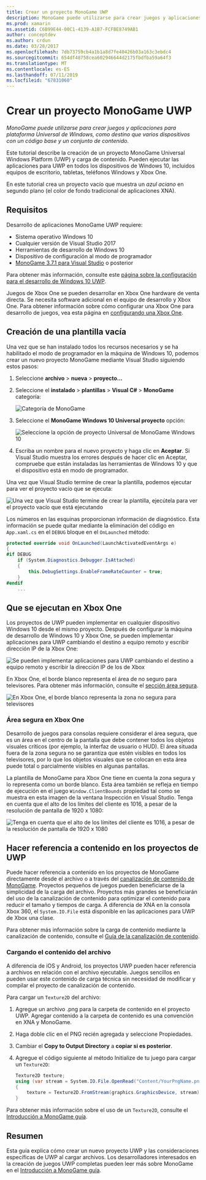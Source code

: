 ```yaml
---
title: Crear un proyecto MonoGame UWP
description: MonoGame puede utilizarse para crear juegos y aplicaciones para plataforma Universal de Windows, como destino que varios dispositivos con un código base y un conjunto de contenido.
ms.prod: xamarin
ms.assetid: C6B99E44-00C1-4139-A1B7-FCFBE8749AB1
author: conceptdev
ms.author: crdun
ms.date: 03/28/2017
ms.openlocfilehash: 7db73759cb4a1b1a8d7fe40426b03a163c3ebdc4
ms.sourcegitcommit: 654df48758cea602946644d2175fbdfba59a64f3
ms.translationtype: MT
ms.contentlocale: es-ES
ms.lasthandoff: 07/11/2019
ms.locfileid: "67831060"
---
```

# <a name="creating-a-monogame-uwp-project"></a>Crear un proyecto MonoGame UWP

_MonoGame puede utilizarse para crear juegos y aplicaciones para plataforma Universal de Windows, como destino que varios dispositivos con un código base y un conjunto de contenido._

Este tutorial describe la creación de un proyecto MonoGame Universal Windows Platform (UWP) y carga de contenido. Pueden ejecutar las aplicaciones para UWP en todos los dispositivos de Windows 10, incluidos equipos de escritorio, tabletas, teléfonos Windows y Xbox One.

En este tutorial crea un proyecto vacío que muestra un *azul aciano* en segundo plano (el color de fondo tradicional de aplicaciones XNA).

## <a name="requirements"></a>Requisitos

Desarrollo de aplicaciones MonoGame UWP requiere:

- Sistema operativo Windows 10
- Cualquier versión de Visual Studio 2017
- Herramientas de desarrollo de Windows 10
- Dispositivo de configuración al modo de programador
- [MonoGame 3.7.1 para Visual Studio](http://community.monogame.net/t/monogame-3-7-1-release/11173) o posterior

Para obtener más información, consulte este [página sobre la configuración para el desarrollo de Windows 10 UWP](https://msdn.microsoft.com/windows/uwp/get-started/get-set-up).

Juegos de Xbox One se pueden desarrollar en Xbox One hardware de venta directa. Se necesita software adicional en el equipo de desarrollo y Xbox One. Para obtener información sobre cómo configurar una Xbox One para desarrollo de juegos, vea esta página en [configurando una Xbox One](https://msdn.microsoft.com/windows/uwp/xbox-apps/index).

## <a name="creating-an-empty-template"></a>Creación de una plantilla vacía

Una vez que se han instalado todos los recursos necesarios y se ha habilitado el modo de programador en la máquina de Windows 10, podemos crear un nuevo proyecto MonoGame mediante Visual Studio siguiendo estos pasos:

1. Seleccione **archivo** > **nueva** > **proyecto...**
1. Seleccione el **instalado** > **plantillas** > **Visual C#**   >  **MonoGame** categoría:

    ![](uwp-images/image1.png "Categoría de MonoGame")

1. Seleccione el **MonoGame Windows 10 Universal proyecto** opción:

    ![](uwp-images/image2.png "Seleccione la opción de proyecto Universal de MonoGame Windows 10")

1. Escriba un nombre para el nuevo proyecto y haga clic en **Aceptar**.
Si Visual Studio muestra los errores después de hacer clic en Aceptar, compruebe que están instaladas las herramientas de Windows 10 y que el dispositivo está en modo de programador.

Una vez que Visual Studio termine de crear la plantilla, podemos ejecutar para ver el proyecto vacío que se ejecuta:

![](uwp-images/image3.png "Una vez que Visual Studio termine de crear la plantilla, ejecútela para ver el proyecto vacío que está ejecutando")

Los números en las esquinas proporcionan información de diagnóstico. Esta información se puede quitar mediante la eliminación del código en `App.xaml.cs` en el `DEBUG` bloque en el `OnLaunched` método:


```csharp
protected override void OnLaunched(LaunchActivatedEventArgs e)
{
#if DEBUG
    if (System.Diagnostics.Debugger.IsAttached)
    {
        this.DebugSettings.EnableFrameRateCounter = true;
    }
#endif
    ...
```

## <a name="running-on-xbox-one"></a>Que se ejecutan en Xbox One

Los proyectos de UWP pueden implementar en cualquier dispositivo Windows 10 desde el mismo proyecto. Después de configurar la máquina de desarrollo de Windows 10 y Xbox One, se pueden implementar aplicaciones para UWP cambiando el destino a equipo remoto y escribir dirección IP de la Xbox One:

![](uwp-images/remote.png "Se pueden implementar aplicaciones para UWP cambiando el destino a equipo remoto y escribir la dirección IP de los de Xbox")

En Xbox One, el borde blanco representa el área de no seguro para televisores. Para obtener más información, consulte el [sección área segura](#safe-area-on-xbox-one).

![](uwp-images/safearea.png "En Xbox One, el borde blanco representa la zona no segura para televisores")

### <a name="safe-area-on-xbox-one"></a>Área segura en Xbox One

Desarrollo de juegos para consolas requiere considerar el área segura, que es un área en el centro de la pantalla que debe contener todos los objetos visuales críticos (por ejemplo, la interfaz de usuario o HUD). El área situada fuera de la zona segura no se garantiza que estén visibles en todos los televisores, por lo que los objetos visuales que se colocan en esta área puede total o parcialmente visibles en algunas pantallas.

La plantilla de MonoGame para Xbox One tiene en cuenta la zona segura y lo representa como un borde blanco. Esta área también se refleja en tiempo de ejecución en el juego `Window.ClientBounds` propiedad tal como se muestra en esta imagen de la ventana Inspección en Visual Studio. Tenga en cuenta que el alto de los límites del cliente es 1016, a pesar de la resolución de pantalla de 1920 x 1080:

![](uwp-images/clientbounds.png "Tenga en cuenta que el alto de los límites del cliente es 1016, a pesar de la resolución de pantalla de 1920 x 1080")

## <a name="referencing-content-in-uwp-projects"></a>Hacer referencia a contenido en los proyectos de UWP

Puede hacer referencia a contenido en los proyectos de MonoGame directamente desde el archivo o a través del [canalización de contenido de MonoGame](https://github.com/xamarin/docs-archive/blob/master/Docs/CocosSharp/content-pipeline/introduction.md). Proyectos pequeños de juegos pueden beneficiarse de la simplicidad de la carga del archivo. Proyectos más grandes se beneficiarán del uso de la canalización de contenido para optimizar el contenido para reducir el tamaño y tiempos de carga. A diferencia de XNA en la consola Xbox 360, el `System.IO.File` está disponible en las aplicaciones para UWP de Xbox una clase.

Para obtener más información sobre la carga de contenido mediante la canalización de contenido, consulte el [Guía de la canalización de contenido](https://github.com/xamarin/docs-archive/blob/master/Docs/CocosSharp/content-pipeline/introduction.md).

### <a name="loading-content-from-file"></a>Cargando el contenido del archivo

A diferencia de iOS y Android, los proyectos UWP pueden hacer referencia a archivos en relación con el archivo ejecutable. Juegos sencillos en pueden usar este contenido de carga técnica sin necesidad de modificar y compilar el proyecto de canalización de contenido.

Para cargar un `Texture2D` del archivo:

1. Agregue un archivo .png para la carpeta de contenido en el proyecto UWP. Agregar contenido a la carpeta de contenido es una convención en XNA y MonoGame.
1. Haga doble clic en el PNG recién agregada y seleccione Propiedades.
1. Cambiar el **Copy to Output Directory** a **copiar si es posterior**.
1. Agregue el código siguiente al método Initialize de tu juego para cargar un `Texture2D`:

    ```csharp
    Texture2D texture;
    using (var stream = System.IO.File.OpenRead("Content/YourPngName.png"))
    {
        texture = Texture2D.FromStream(graphics.GraphicsDevice, stream);
    }
    ```

Para obtener más información sobre el uso de un `Texture2D`, consulte el [Introducción a MonoGame guía](~/graphics-games/monogame/introduction/index.md).

## <a name="summary"></a>Resumen

Esta guía explica cómo crear un nuevo proyecto UWP y las consideraciones específicas de UWP al cargar archivos. Los desarrolladores interesados en la creación de juegos UWP completas pueden leer más sobre MonoGame en el [Introducción a MonoGame guía](~/graphics-games/monogame/introduction/index.md).
